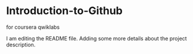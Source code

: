 # Introduction-to-Github
for coursera qwiklabs

I am editing the README file. Adding some more details about the project description.
